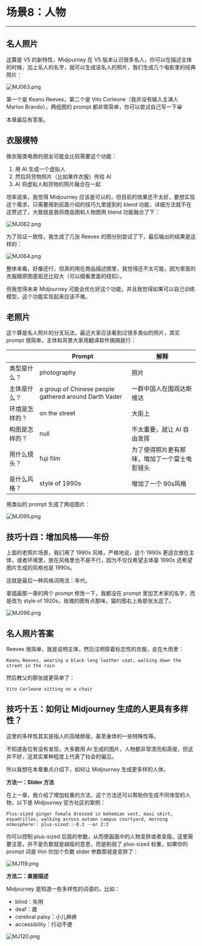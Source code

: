 # 场景8：人物
---
## 名人照片

这算是 V5 的新特性，Midjourney 在 V5 版本认识很多名人，你可以在描述主体的时候，加上名人的名字，就可以生成该名人的照片，我们生成几个电影里的经典照片：

![MJ063.png](https://cdn.jsdelivr.net/gh/misu198/Midjourney@main/guge/MJ0631713359688.png)

第一个是 Keanu Reeves，第二个是 Vito Corleone（我并没有输入主演人 Marlon Brando），两组图的 prompt 都非常简单，你可以尝试自己写一下😁

本章最后有答案。

## 衣服模特

做衣服类电商的朋友可能会比较需要这个功能：

1. 用 AI 生成一个虚拟人
2. 然后将货物照片（比如某件衣服）传给 AI
3. AI 将虚拟人和货物的照片融合在一起

坦率说来，我觉得 Midjourney 应该是可以的，但目前的效果还不太好，要想实现这个需求，只需要用到前面介绍的技巧九里提到的 blend 功能，详细方法就不在这赘述了，大致就是我将商品图和人物图用 blend 功能融合了下：

![MJ062.png](https://cdn.jsdelivr.net/gh/misu198/Midjourney@main/guge/MJ0621713359676.png)

为了验证一致性，我生成了几张 Reeves 的图分别尝试了下，最后输出的结果是这样的：

![MJ064.png](https://cdn.jsdelivr.net/gh/misu198/Midjourney@main/guge/MJ0641713359679.png)

整体来看，好像还行，但真的用在商品描述图里，我觉得还不太可能，因为里面的衣服跟原图差距还比较大（可以细看里面的纽扣）。

但我觉得未来 Midjourney 可能会优化好这个功能，并且我觉得如果可以自己训练模型，这个功能实现起来应该不难。

## 老照片

这个算是名人照片的分支玩法，最近大家应该看到过很多类似的照片，其实 prompt 很简单，主体和背景大家用翻译软件搞搞就行：

|                | **Prompt**                                            | **解释**                                     |
| -------------- | ----------------------------------------------------- | -------------------------------------------- |
| 类型是什么？   | photography                                           | 照片                                         |
| 主体是什么？   | a group of Chinese people gathered around Darth Vader | 一群中国人在围观达斯维达                     |
| 环境是怎样的？ | on the street                                         | 大街上                                       |
| 构图是怎样的？ | null                                                  | 不太重要，就让 AI 自由发挥                   |
| 用什么镜头？   | fuji film                                             | 为了使得照片更有那味，增加了一个富士电影镜头 |
| 是什么风格？   | style of 1990s                                        | 增加了一个 90s风格                           |

用类似的 prompt 生成了两组图片：

![MJ095.png](https://cdn.jsdelivr.net/gh/misu198/Midjourney@main/guge/MJ0951713359681.png)

## 技巧十四：增加风格——年份

上面的老照片场景，我们用了 1990s 风格，严格地说，这个 1990s 更适合放在主体，或者环境里，放在风格里也不是不行，因为不仅仅希望主体是 1990s 还希望图片生成的风格也是 1990s。

这就是最后一种风格词用法：年代。

拿插画那一章的两个 prompt 修改一下，我都没在 prompt 里加艺术家的名字，而是改为 style of 1920s，玫瑰的图有点那味，猫的图右上角那张太逗了。

![MJ096.png](https://cdn.jsdelivr.net/gh/misu198/Midjourney@main/guge/MJ0961713359678.png)

## 名人照片答案

Reeves 很简单，就是说明主体，然后注明穿着标志性的衣服，走在大雨里：

```other
Keanu Reeves, wearing a black long leather coat, walking down the street in the rain
```



然后教父的那张就更简单了：

```other
Vito Corleone sitting on a chair
```



## 技巧十五：如何让 Midjourney 生成的人更具有多样性？

这里的多样性其实是指人的高矮胖瘦，甚至身体的一些特殊性等。

不知道各位有没有发现，大多数用 AI 生成的图片，人物都非常漂亮和英俊，但这并不好，这其实某种程度上代表了社会的偏见。

所以我想在本章重点介绍下，如何让 Midjourney 生成更多样的人体。

**方法一：Slider 方法**

在上一章，我介绍了增加权重的方法，这个方法还可以帮助你生成不同体型的人物，以下是 Midjourney 官方社区的案例：

```other
Plus-sized ginger female dressed in bohemian vest, maxi skirt, espadrilles, walking across autumn campus courtyard, morning atmosphere:: plus-sized::-0.3 --ar 2:3
```



你可以控制 plus-sized 后面的参数，从而使画面中的人物变胖或者变瘦。这里需要注意，并不是负数就是越瘦的意思，而是削弱了 plus-sized 权重，如果你的 prompt 词是 thin 你加个负数 slider 参数那就是变胖了：

![MJ119.png](https://cdn.jsdelivr.net/gh/misu198/Midjourney@main/guge/MJ1191713359675.png)

**方法二：直接描述**

Midjourney 是知道一些多样性的词语的，比如：

- blind：失明
- deaf：聋
- cerebral palsy：小儿麻痹
- accessibility：行动不便

![MJ120.png](https://cdn.jsdelivr.net/gh/misu198/Midjourney@main/guge/MJ1201713359856.png)